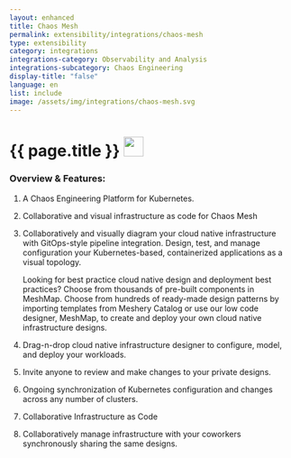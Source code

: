 ```yaml
---
layout: enhanced
title: Chaos Mesh
permalink: extensibility/integrations/chaos-mesh
type: extensibility
category: integrations
integrations-category: Observability and Analysis
integrations-subcategory: Chaos Engineering
display-title: "false"
language: en
list: include
image: /assets/img/integrations/chaos-mesh.svg
---
```


<h1>{{ page.title }} <img src="{{ page.image }}" style="width: 35px; height: 35px;" /></h1>


<!-- This needs replaced with the Category property, not the sub-category.
 #### About: A Chaos Engineering Platform for Kubernetes. -->

### Overview & Features:

1. A Chaos Engineering Platform for Kubernetes.

2. Collaborative and visual infrastructure as code for Chaos Mesh

4. 
    Collaboratively and visually diagram your cloud native infrastructure with GitOps-style pipeline integration. Design, test, and manage configuration your Kubernetes-based, containerized applications as a visual topology.



    Looking for best practice cloud native design and deployment best practices? Choose from thousands of pre-built components in MeshMap. Choose from hundreds of ready-made design patterns by importing templates from Meshery Catalog or use our low code designer, MeshMap, to create and deploy your own cloud native infrastructure designs.



5. Drag-n-drop cloud native infrastructure designer to configure, model, and deploy your workloads.

6. Invite anyone to review and make changes to your private designs.

7. Ongoing synchronization of Kubernetes configuration and changes across any number of clusters.

8. Collaborative Infrastructure as Code

9. Collaboratively manage infrastructure with your coworkers synchronously sharing the same designs.

